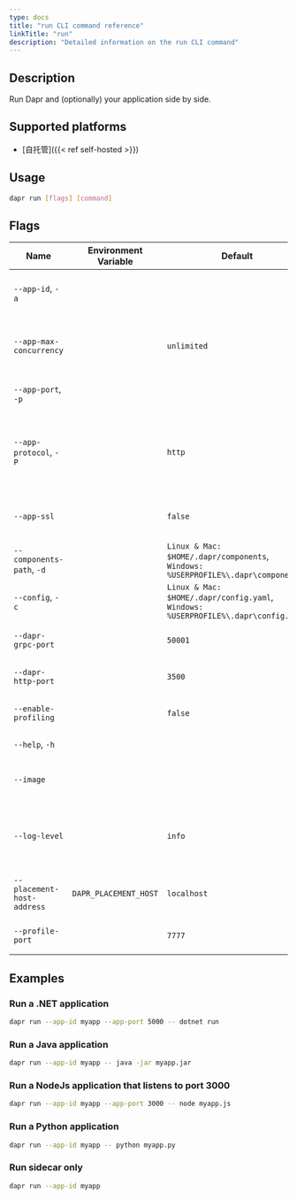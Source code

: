 ```yaml
---
type: docs
title: "run CLI command reference"
linkTitle: "run"
description: "Detailed information on the run CLI command"
---
```


## Description

Run Dapr and (optionally) your application side by side.

## Supported platforms

- [自托管]({{< ref self-hosted >}})

## Usage

```bash
dapr run [flags] [command]
```

## Flags

| Name                       | Environment Variable  | Default                                                                                  | Description                                                                                          |
| -------------------------- | --------------------- | ---------------------------------------------------------------------------------------- | ---------------------------------------------------------------------------------------------------- |
| `--app-id`, `-a`           |                       |                                                                                          | The id for your application, used for service discovery                                              |
| `--app-max-concurrency`    |                       | `unlimited`                                                                              | The concurrency level of the application, otherwise is unlimited                                     |
| `--app-port`, `-p`         |                       |                                                                                          | The port your application is listening on                                                            |
| `--app-protocol`, `-P`     |                       | `http`                                                                                   | The protocol (gRPC or HTTP) Dapr uses to talk to the application. Valid values are: `http` or `grpc` |
| `--app-ssl`                |                       | `false`                                                                                  | Enable https when Dapr invokes the application                                                       |
| `--components-path`, `-d`  |                       | `Linux & Mac: $HOME/.dapr/components`, `Windows: %USERPROFILE%\.dapr\components`   | The path for components directory                                                                    |
| `--config`, `-c`           |                       | `Linux & Mac: $HOME/.dapr/config.yaml`, `Windows: %USERPROFILE%\.dapr\config.yaml` | Dapr configuration file                                                                              |
| `--dapr-grpc-port`         |                       | `50001`                                                                                  | The gRPC port for Dapr to listen on                                                                  |
| `--dapr-http-port`         |                       | `3500`                                                                                   | The HTTP port for Dapr to listen on                                                                  |
| `--enable-profiling`       |                       | `false`                                                                                  | Enable `pprof` profiling via an HTTP endpoint                                                        |
| `--help`, `-h`             |                       |                                                                                          | Print this help message                                                                              |
| `--image`                  |                       |                                                                                          | The image to build the code in. Input is: `repository/image`                                         |
| `--log-level`              |                       | `info`                                                                                   | The log verbosity. Valid values are: `debug`, `info`, `warn`, `error`, `fatal`, or `panic`           |
| `--placement-host-address` | `DAPR_PLACEMENT_HOST` | `localhost`                                                                              | The host on which the placement service resides                                                      |
| `--profile-port`           |                       | `7777`                                                                                   | The port for the profile server to listen on                                                         |

## Examples

### Run a .NET application

```bash
dapr run --app-id myapp --app-port 5000 -- dotnet run
```

### Run a Java application

```bash
dapr run --app-id myapp -- java -jar myapp.jar
```

### Run a NodeJs application that listens to port 3000

```bash
dapr run --app-id myapp --app-port 3000 -- node myapp.js
```

### Run a Python application

```bash
dapr run --app-id myapp -- python myapp.py
```

### Run sidecar only

```bash
dapr run --app-id myapp
```
